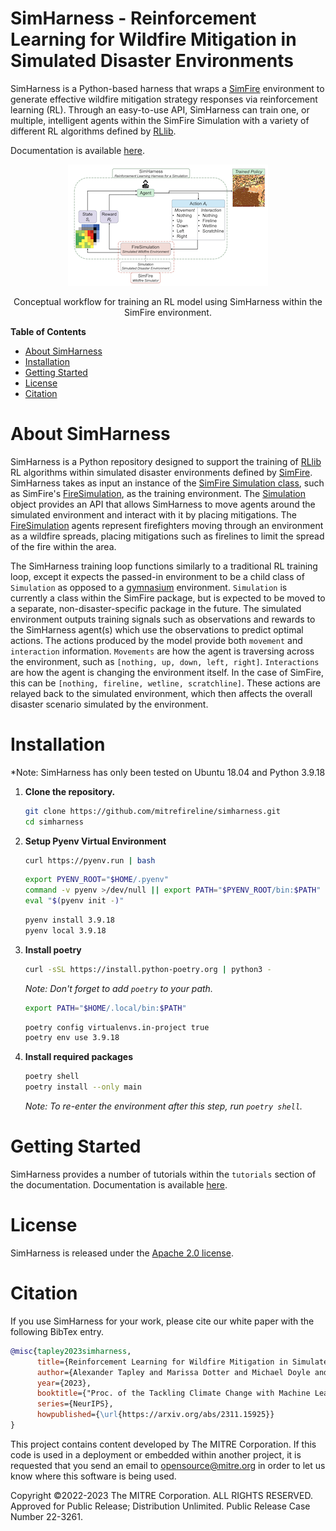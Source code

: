 # SimHarness -  Reinforcement Learning for Wildfire Mitigation in Simulated Disaster Environments

SimHarness is a Python-based harness that wraps a [SimFire](https://github.com/mitrefireline/simfire/tree/main)
environment to generate effective wildfire mitigation strategy responses via reinforcement
learning (RL). Through an easy-to-use API, SimHarness can train one, or multiple,
intelligent agents within the SimFire Simulation with a variety of different RL algorithms
defined by [RLlib](https://docs.ray.io/en/latest/rllib/index.html).

Documentation is available [here](https://mitrefireline.github.io/simharness/).

<div style="text-align: center">
    <p align="center">
        <img src="docs/images/workflow.png" />
        <figcaption> Conceptual workflow for training an RL model using SimHarness within the SimFire environment. </figcaption> 
    </p>
</div>


**Table of Contents**

- [About SimHarness](#about-simharness)
- [Installation](#installation)
- [Getting Started](#getting-started)
- [License](#license)
- [Citation](#citation)

# About SimHarness

SimHarness is a Python repository designed to support the training of
[RLlib](https://docs.ray.io/en/latest/rllib/index.html) RL algorithms within simulated
disaster environments defined by
[SimFire](https://github.com/mitrefireline/simfire/tree/main). SimHarness takes as input
an instance of the
[SimFire Simulation class](https://github.com/mitrefireline/simfire/blob/39abc5a34b103a306c776a3c2972c10a87d0e652/simfire/sim/simulation.py#L37),
such as SimFire's
[FireSimulation](https://github.com/mitrefireline/simfire/blob/39abc5a34b103a306c776a3c2972c10a87d0e652/simfire/sim/simulation.py#L173),
as the training environment.
The [Simulation](https://github.com/mitrefireline/simfire/blob/39abc5a34b103a306c776a3c2972c10a87d0e652/simfire/sim/simulation.py#L37)
object provides an API that allows SimHarness to move agents around the simulated
environment and interact with it by placing mitigations. The
[FireSimulation](https://github.com/mitrefireline/simfire/blob/39abc5a34b103a306c776a3c2972c10a87d0e652/simfire/sim/simulation.py#L173)
agents represent firefighters moving through an environment as a wildfire spreads,
placing mitigations such as firelines to limit the spread of the fire within the area.

The SimHarness training loop functions similarly to a traditional RL training loop, except
it expects the passed-in environment to be a child class of `Simulation` as opposed to a
[gymnasium](https://gymnasium.farama.org) environment. `Simulation` is currently a class
within the SimFire package, but is expected to be moved to a separate,
non-disaster-specific package in the future. The simulated environment outputs training
signals such as observations and rewards to the SimHarness agent(s) which use the
observations to predict optimal actions. The actions produced by the model provide both
`movement` and `interaction` information. `Movements` are how the agent is traversing
across the environment, such as `[nothing, up, down, left, right]`. `Interactions` are how
the agent is changing the environment itself. In the case of SimFire, this can be
`[nothing, fireline, wetline, scratchline]`. These actions are relayed back to the
simulated environment, which then affects the overall disaster scenario simulated by the
environment.

# Installation

*Note: SimHarness has only been tested on Ubuntu 18.04 and Python 3.9.18

1. **Clone the repository.**

    ```bash
    git clone https://github.com/mitrefireline/simharness.git
    cd simharness
    ```

2. **Setup Pyenv Virtual Environment**

    ```bash
    curl https://pyenv.run | bash
    ```

    ```bash
    export PYENV_ROOT="$HOME/.pyenv"
    command -v pyenv >/dev/null || export PATH="$PYENV_ROOT/bin:$PATH"
    eval "$(pyenv init -)"
    ```

    ```bash
    pyenv install 3.9.18
    pyenv local 3.9.18
    ```

3. **Install poetry**

    ```bash
    curl -sSL https://install.python-poetry.org | python3 -
    ```

    *Note: Don't forget to add `poetry` to your path.*
    ```bash
    export PATH="$HOME/.local/bin:$PATH"
    ```

    ```bash
    poetry config virtualenvs.in-project true
    poetry env use 3.9.18
    ```

4. **Install required packages**

    ```bash
    poetry shell
    poetry install --only main
    ```

    *Note: To re-enter the environment after this step, run `poetry shell`.*


# Getting Started

SimHarness provides a number of tutorials within the `tutorials` section of the
documentation. Documentation is available [here](https://mitrefireline.github.io/simharness/).

# License

SimHarness is released under the [Apache 2.0 license](LICENSE).

# Citation

If you use SimHarness for your work, please cite our white paper with the following BibTex entry.

```BibTeX
@misc{tapley2023simharness,
      title={Reinforcement Learning for Wildfire Mitigation in Simulated Disaster Environments},
      author={Alexander Tapley and Marissa Dotter and Michael Doyle and Aidan Fennelly and Dhanuj Gandikota and Savanna Smith and Michael Threet and Tim Welsh},
      year={2023},
      booktitle={"Proc. of the Tackling Climate Change with Machine Learning Workshop"},
      series={NeurIPS},
      howpublished={\url{https://arxiv.org/abs/2311.15925}}
}
```

This project contains content developed by The MITRE Corporation. If this code is used in
a deployment or embedded within another project, it is requested that you send an email
to opensource@mitre.org in order to let us know where this software is being used.

Copyright ©2022-2023 The MITRE Corporation. ALL RIGHTS RESERVED. Approved for Public Release; Distribution Unlimited. Public Release Case Number 22-3261.
